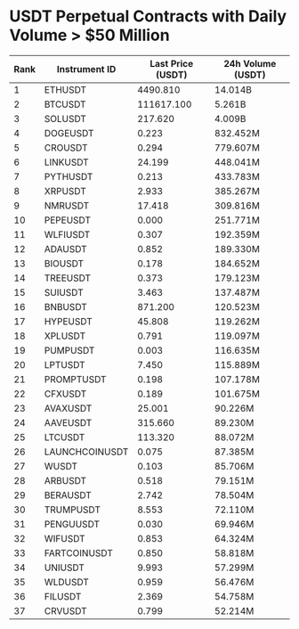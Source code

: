 # USDT Perpetual Contracts with Daily Volume > $50 Million

| Rank | Instrument ID | Last Price (USDT) | 24h Volume (USDT) |
|------|---------------|-------------------|-------------------|
| 1 | ETHUSDT | 4490.810 | 14.014B |
| 2 | BTCUSDT | 111617.100 | 5.261B |
| 3 | SOLUSDT | 217.620 | 4.009B |
| 4 | DOGEUSDT | 0.223 | 832.452M |
| 5 | CROUSDT | 0.294 | 779.607M |
| 6 | LINKUSDT | 24.199 | 448.041M |
| 7 | PYTHUSDT | 0.213 | 433.783M |
| 8 | XRPUSDT | 2.933 | 385.267M |
| 9 | NMRUSDT | 17.418 | 309.816M |
| 10 | PEPEUSDT | 0.000 | 251.771M |
| 11 | WLFIUSDT | 0.307 | 192.359M |
| 12 | ADAUSDT | 0.852 | 189.330M |
| 13 | BIOUSDT | 0.178 | 184.652M |
| 14 | TREEUSDT | 0.373 | 179.123M |
| 15 | SUIUSDT | 3.463 | 137.487M |
| 16 | BNBUSDT | 871.200 | 120.523M |
| 17 | HYPEUSDT | 45.808 | 119.262M |
| 18 | XPLUSDT | 0.791 | 119.097M |
| 19 | PUMPUSDT | 0.003 | 116.635M |
| 20 | LPTUSDT | 7.450 | 115.889M |
| 21 | PROMPTUSDT | 0.198 | 107.178M |
| 22 | CFXUSDT | 0.189 | 101.675M |
| 23 | AVAXUSDT | 25.001 | 90.226M |
| 24 | AAVEUSDT | 315.660 | 89.230M |
| 25 | LTCUSDT | 113.320 | 88.072M |
| 26 | LAUNCHCOINUSDT | 0.075 | 87.385M |
| 27 | WUSDT | 0.103 | 85.706M |
| 28 | ARBUSDT | 0.518 | 79.151M |
| 29 | BERAUSDT | 2.742 | 78.504M |
| 30 | TRUMPUSDT | 8.553 | 72.110M |
| 31 | PENGUUSDT | 0.030 | 69.946M |
| 32 | WIFUSDT | 0.853 | 64.324M |
| 33 | FARTCOINUSDT | 0.850 | 58.818M |
| 34 | UNIUSDT | 9.993 | 57.299M |
| 35 | WLDUSDT | 0.959 | 56.476M |
| 36 | FILUSDT | 2.369 | 54.758M |
| 37 | CRVUSDT | 0.799 | 52.214M |
